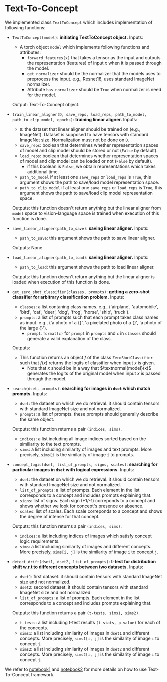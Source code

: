# Text-To-Concept
We implemented class `TextToConcept` which includes implementation of following functions:
+ `TextToConcept(model)`: <b>initiating TextToConcept object.</b>
  Inputs:
  + A torch object `model`  which implements following functions and attributes:
    + ``forward_features(x)`` that takes a tensor as the input and outputs the representation (features) of input $x$ when it is passed through the model.
    + ``get_normalizer`` should be the normalizer that the models uses to preprocess the input. e.g., Resnet18, uses standard ImageNet normalizer.
    + Attribute ``has_normalizer`` should be `True` when normalizer is need for the model.


  Output: Text-To-Concept object.

+ `train_linear_aligner(D, save_reps, load_reps, path_to_model, path_to_clip_model, epochs)`: <b>training linear aligner.</b>
  Inputs:
    + `D`: the dataset that linear aligner should be trained on (e.g., ImageNet). Dataset is supposed to have tensors with standard ImageNet size. Normalization must not be done on `D`.
    + `save_reps`: boolean that determines whether representation spaces of model and clip model should be stored or not (`False` by default).
    + `load_reps`: boolean that determines whether representation spaces of model and clip model can be loaded or not (`False` by default).
      + if this boolean is `False`, we obtain representations which takes additional time.
    + `path_to_model` if at least one `save_reps` or `load_reps` is `True`, this argument shows the path to save/load model representation space.
    + `path_to_clip_model` if at least one `save_reps` or `load_reps` is `True`, this argument shows the path to save/load clip model representation space.


  Outputs: this function doesn't return anything but the linear aligner from `model` space to vision-language space is trained when execution of this function is done.

+ `save_linear_aligner(path_to_save)`: <b>saving linear aligner.</b>
  Inputs:
    + `path_to_save`: this argument shows the path to save linear aligner.


  Outputs: None

+ `load_linear_aligner(path_to_load)`: <b>saving linear aligner.</b>
  Inputs:
    + `path_to_load`: this argument shows the path to load linear aligner.


  Outputs: this function doesn't return anything but the linear aligner is loaded when execution of this function is done.

+ `get_zero_shot_classifier(classes, prompts)`: <b>getting a zero-shot classifier for arbitrary classification problem.</b>
  Inputs:
  + `classes`: a list contaning class names. e.g., ('airplane', 'automobile', 'bird', 'cat', 'deer', 'dog', 'frog', 'horse', 'ship', 'truck').
  + `prompts`: a list of prompts such that each prompt takes class names as input. e.g., ('a photo of a {}', 'a pixelated photo of a {}', 'a photo of the large {}').
    + `prompt.format(c)` for `prompt` in `prompts` and `c` in `classes` should generate a valid explanation of the class.


  Outputs:
  + This function returns an object $f$ of the class `ZeroShotClassifier` such that $f(x)$ returns the logits of classifier when input $x$ is given.
    + Note that $x$ should be in a way that $\textnormal{model}(x)$ generates the logits of the original model when input $x$ is passed through the model.


+ `search(dset, prompts)`: <b>searching for images in `dset` which match prompts.</b>
  Inputs:
  + `dset`: the dataset on which we do retrieval. it should contain tensors with standard ImageNet size and not normalized.
  + `prompts`: a list of prompts. these prompts should generally describe the same object.


  Outputs: this function returns a pair `(indices, sims)`.
  + `indices`: a list including all image indices sorted based on the similiarity to the text prompts.
  + `sims`: a list including similarity of images and text prompts. More precisely, `sims[i` is the similarity of image `i` to prompts.


+ `concept_logic(dset, list_of_prompts, signs, scales)`: <b>searching for particular images in `dset` with logical expressions.</b>
  Inputs:
  + `dset`: the dataset on which we do retrieval. it should contain tensors with standard ImageNet size and not normalized.
  + `list_of_prompts`: a list of prompts. Each element in the list corresponds to a concept and includes prompts explaining that.
  + `signs`: list of signs. Each sign (+1/-1) correponds to a concept and shows whether we look for concept's presence or absence.
  + `scales`: list of scales. Each scale correponds to a concept and shows the degree of intense for that concept.


  Outputs: this function returns a pair `(indices, sims)`.
  + `indices`: a list including indices of images which satisfy concept logic requirements.
  + `sims`: a list including similarity of images and different concepts. More precisely, `sims[i, j]` is the similarity of image `i` to concept `j`.

+ `detect_drift(dset1, dset2, list_of_prompts)`: <b>t-test for distribution shift w.r.t to different concepts between two datasets.</b>
  Inputs:
  + `dset1`: first dataset. it should contain tensors with standard ImageNet size and not normalized.
  + `dset2`: second dataset. it should contain tensors with standard ImageNet size and not normalized.
  + `list_of_prompts`: a list of prompts. Each element in the list corresponds to a concept and includes prompts explaining that.

  Outputs: this function returns a pair `(t-tests, sims1, sims2)`.
  + `t-tests`: a list including t-test results `(t-stats, p-value)` for each of the concepts.
  + `sims1`: a list including similarity of images in `dset1` and different concepts. More precisely, `sims1[i, j]` is the similarity of image `i` to concept `j`.
  + `sims2`: a list including similarity of images in `dset2` and different concepts. More precisely, `sims2[i, j]` is the similarity of image `i` to concept `j`.


We refer to [notebook1](example_search_concept_logic.ipynb) and [notebook2](example_zeroshot.ipynb) for more details on how to use Text-To-Concept framework.




